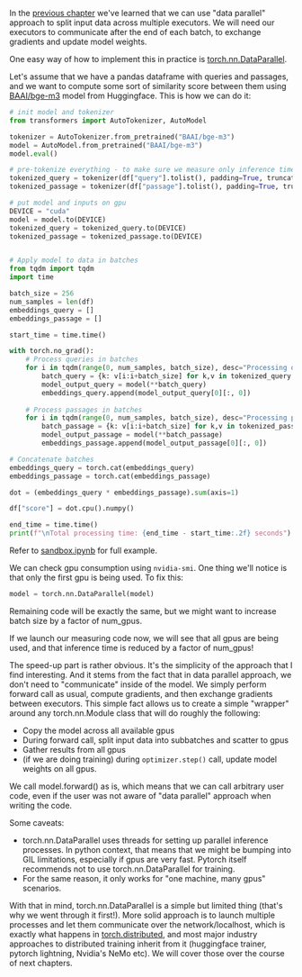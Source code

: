 In the [previous chapter](./01_torch_distributed_basics/Readme.md) we've learned that we can use "data parallel" approach to split input data across multiple executors. We will need our executors to communicate after the end of each batch, to exchange gradients and update model weights.  

One easy way of how to implement this in practice is [torch.nn.DataParallel](https://pytorch.org/docs/stable/generated/torch.nn.DataParallel.html).   

Let's assume that we have a pandas dataframe with queries and passages, and we want to compute some sort of similarity score between them using [BAAI/bge-m3](https://huggingface.co/BAAI/bge-m3) model from Huggingface. This is how we can do it: 
```python
# init model and tokenizer
from transformers import AutoTokenizer, AutoModel

tokenizer = AutoTokenizer.from_pretrained("BAAI/bge-m3")
model = AutoModel.from_pretrained("BAAI/bge-m3")
model.eval()

# pre-tokenize everything - to make sure we measure only inference time
tokenized_query = tokenizer(df["query"].tolist(), padding=True, truncation=True, return_tensors="pt", max_length=512)
tokenized_passage = tokenizer(df["passage"].tolist(), padding=True, truncation=True, return_tensors="pt", max_length=512)

# put model and inputs on gpu
DEVICE = "cuda"
model = model.to(DEVICE)
tokenized_query = tokenized_query.to(DEVICE)
tokenized_passage = tokenized_passage.to(DEVICE)


# Apply model to data in batches
from tqdm import tqdm
import time

batch_size = 256
num_samples = len(df)
embeddings_query = []
embeddings_passage = []

start_time = time.time()

with torch.no_grad():
    # Process queries in batches
    for i in tqdm(range(0, num_samples, batch_size), desc="Processing queries"):
        batch_query = {k: v[i:i+batch_size] for k,v in tokenized_query.items()}
        model_output_query = model(**batch_query)
        embeddings_query.append(model_output_query[0][:, 0])
        
    # Process passages in batches  
    for i in tqdm(range(0, num_samples, batch_size), desc="Processing passages"):
        batch_passage = {k: v[i:i+batch_size] for k,v in tokenized_passage.items()}
        model_output_passage = model(**batch_passage)
        embeddings_passage.append(model_output_passage[0][:, 0])

# Concatenate batches
embeddings_query = torch.cat(embeddings_query)
embeddings_passage = torch.cat(embeddings_passage)

dot = (embeddings_query * embeddings_passage).sum(axis=1)

df["score"] = dot.cpu().numpy()

end_time = time.time()
print(f"\nTotal processing time: {end_time - start_time:.2f} seconds")
```
Refer to [sandbox.ipynb](./sandbox.ipynb) for full example.   

We can check gpu consumption using `nvidia-smi`. One thing we'll notice is that only the first gpu is being used. To fix this:   
```python
model = torch.nn.DataParallel(model)
```
Remaining code will be exactly the same, but we might want to increase batch size by a factor of num_gpus.   

If we launch our measuring code now, we will see that all gpus are being used, and that inference time is reduced by a factor of num_gpus!   

The speed-up part is rather obvious. It's the simplicity of the approach that I find interesting. And it stems from the fact that in data parallel approach, we don't need to "communicate" inside of the model. We simply perform forward call as usual, compute gradients, and then exchange gradients between executors. This simple fact allows us to create a simple "wrapper" around any torch.nn.Module class that will do roughly the following:   
- Copy the model across all available gpus
- During forward call, split input data into subbatches and scatter to gpus
- Gather results from all gpus
- (if we are doing training) during `optimizer.step()` call, update model weights on all gpus.   

We call model.forward() as is, which means that we can call arbitrary user code, even if the user was not aware of "data parallel" approach when writing the code.  

Some caveats:  
- torch.nn.DataParallel uses threads for setting up parallel inference processes. In python context, that means that we might be bumping into GIL limitations, especially if gpus are very fast. Pytorch itself recommends not to use torch.nn.DataParallel for training.
- For the same reason, it only works for "one machine, many gpus" scenarios.   

With that in mind, torch.nn.DataParallel is a simple but limited thing (that's why we went through it first!). More solid approach is to launch multiple processes and let them communicate over the network/localhost, which is exactly what happens in [torch.distributed](https://pytorch.org/docs/stable/distributed.html), and most major industry approaches to distributed training inherit from it (huggingface trainer, pytorch lightning, Nvidia's NeMo etc). We will cover those over the course of next chapters.
